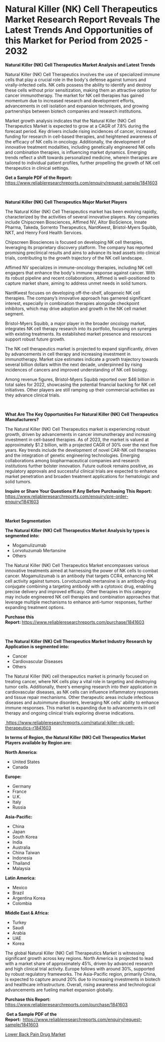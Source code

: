 <p><h1>Natural Killer (NK) Cell Therapeutics Market Research Report Reveals The Latest Trends And Opportunities of this Market for Period from 2025 - 2032</h1></p><p><strong>Natural Killer (NK) Cell Therapeutics Market Analysis and Latest Trends</strong></p>
<p><p>Natural Killer (NK) Cell Therapeutics involves the use of specialized immune cells that play a crucial role in the body's defense against tumors and virally-infected cells. NK cells possess the ability to identify and destroy these cells without prior sensitization, making them an attractive option for cancer immunotherapy. The market for NK cell therapies has gained momentum due to increased research and development efforts, advancements in cell isolation and expansion techniques, and growing partnerships between biotech companies and research institutions.</p><p>Market growth analysis indicates that the Natural Killer (NK) Cell Therapeutics Market is expected to grow at a CAGR of 7.8% during the forecast period. Key drivers include rising incidences of cancer, increased funding for research in cell-based therapies, and heightened awareness of the efficacy of NK cells in oncology. Additionally, the development of innovative treatment modalities, including genetically engineered NK cells and combination therapies, is influencing market dynamics. Emerging trends reflect a shift towards personalized medicine, wherein therapies are tailored to individual patient profiles, further propelling the growth of NK cell therapeutics in clinical settings.</p></p>
<p><strong>Get a Sample PDF of the Report:&nbsp;</strong> <a href="https://www.reliableresearchreports.com/enquiry/request-sample/1841603?utm_campaign=3313&utm_medium=2&utm_source=Github&utm_content=ia&utm_term=09032025&utm_id=natural-killer-nk-cell-therapeutics">https://www.reliableresearchreports.com/enquiry/request-sample/1841603</a></p>
<p>&nbsp;</p>
<p><strong>Natural Killer (NK) Cell Therapeutics Major Market Players</strong></p>
<p><p>The Natural Killer (NK) Cell Therapeutics market has been evolving rapidly, characterized by the activities of several innovative players. Key companies include Chipscreen Biosciences, Affimed NV, Altor BioScience, Innate Pharma, Takeda, Sorrento Therapeutics, NantKwest, Bristol-Myers Squibb, NKT, and Henry Ford Health Services.</p><p>Chipscreen Biosciences is focused on developing NK cell therapies, leveraging its proprietary discovery platform. The company has reported promising preclinical results and aims to advance its lead assets into clinical trials, contributing to the growth trajectory of the NK cell landscape.</p><p>Affimed NV specializes in immune-oncology therapies, including NK cell engagers that enhance the body's immune response against cancer. With its robust pipeline and recent collaborations, Affimed is well-positioned to capture market share, aiming to address unmet needs in solid tumors.</p><p>NantKwest focuses on developing off-the-shelf, allogeneic NK cell therapies. The company’s innovative approach has garnered significant interest, especially in combination therapies alongside checkpoint inhibitors, which may drive adoption and growth in the NK cell market segment.</p><p>Bristol-Myers Squibb, a major player in the broader oncology market, integrates NK cell therapy research into its portfolio, focusing on synergies with existing treatments. Its established market presence and resources support robust future growth.</p><p>The NK cell therapeutics market is projected to expand significantly, driven by advancements in cell therapy and increasing investment in immunotherapy. Market size estimates indicate a growth trajectory towards several billion dollars within the next decade, underpinned by rising incidences of cancers and improved understanding of NK cell biology.</p><p>Among revenue figures, Bristol-Myers Squibb reported over $46 billion in total sales for 2022, showcasing the potential financial backing for NK cell initiatives. Other players are still ramping up their commercial activities as they advance clinical trials.</p></p>
<p>&nbsp;</p>
<p><strong>What Are The Key Opportunities For Natural Killer (NK) Cell Therapeutics Manufacturers?</strong></p>
<p><p>The Natural Killer (NK) Cell Therapeutics market is experiencing robust growth, driven by advancements in cancer immunotherapy and increasing investment in cell-based therapies. As of 2023, the market is valued at approximately $1.2 billion, with a projected CAGR of 30% over the next five years. Key trends include the development of novel CAR-NK cell therapies and the integration of genetic engineering technologies. Emerging collaborations among biopharmaceutical companies and research institutions further bolster innovation. Future outlook remains positive, as regulatory approvals and successful clinical trials are expected to enhance market penetration and broaden treatment applications for hematologic and solid tumors.</p></p>
<p><strong>Inquire or Share Your Questions If Any Before Purchasing This Report:</strong> <a href="https://www.reliableresearchreports.com/enquiry/pre-order-enquiry/1841603?utm_campaign=3313&utm_medium=2&utm_source=Github&utm_content=ia&utm_term=09032025&utm_id=natural-killer-nk-cell-therapeutics">https://www.reliableresearchreports.com/enquiry/pre-order-enquiry/1841603</a></p>
<p>&nbsp;</p>
<p><strong>Market Segmentation</strong></p>
<p><strong>The Natural Killer (NK) Cell Therapeutics Market Analysis by types is segmented into:</strong></p>
<p><ul><li>Mogamulizumab</li><li>Lorvotuzumab Mertansine</li><li>Others</li></ul></p>
<p><p>The Natural Killer (NK) Cell Therapeutics Market encompasses various innovative treatments aimed at harnessing the power of NK cells to combat cancer. Mogamulizumab is an antibody that targets CCR4, enhancing NK cell activity against tumors. Lorvotuzumab mertansine is an antibody-drug conjugate combining a targeting antibody with a cytotoxic drug, enabling precise delivery and improved efficacy. Other therapies in this category may include engineered NK cell therapies and combination approaches that leverage multiple mechanisms to enhance anti-tumor responses, further expanding treatment options.</p></p>
<p><strong>Purchase this Report:&nbsp;</strong><a href="https://www.reliableresearchreports.com/purchase/1841603?utm_campaign=3313&utm_medium=2&utm_source=Github&utm_content=ia&utm_term=09032025&utm_id=natural-killer-nk-cell-therapeutics">https://www.reliableresearchreports.com/purchase/1841603</a></p>
<p>&nbsp;</p>
<p><strong>The Natural Killer (NK) Cell Therapeutics Market Industry Research by Application is segmented into:</strong></p>
<p><ul><li>Cancer</li><li>Cardiovascular Diseases</li><li>Others</li></ul></p>
<p><p>The Natural Killer (NK) cell therapeutics market is primarily focused on treating cancer, where NK cells play a vital role in targeting and destroying tumor cells. Additionally, there's emerging research into their application in cardiovascular diseases, as NK cells can influence inflammatory responses and tissue repair mechanisms. Other therapeutic areas include infectious diseases and autoimmune disorders, leveraging NK cells' ability to enhance immune responses. This market is expanding due to advancements in cell therapy and ongoing clinical trials exploring diverse indications.</p></p>
<p><a href="https://www.reliableresearchreports.com/natural-killer-nk-cell-therapeutics-r1841603?utm_campaign=3313&utm_medium=2&utm_source=Github&utm_content=ia&utm_term=09032025&utm_id=natural-killer-nk-cell-therapeutics">&nbsp;https://www.reliableresearchreports.com/natural-killer-nk-cell-therapeutics-r1841603</a></p>
<p><strong>In terms of Region, the Natural Killer (NK) Cell Therapeutics Market Players available by Region are:</strong></p>
<p>
    <p> <strong> North America: </strong>
        <ul>
            <li>United States</li>
            <li>Canada</li>
        </ul>
        </p> 
    <p> <strong> Europe: </strong>
        <ul>
            <li>Germany</li>
            <li>France</li>
            <li>U.K.</li>
            <li>Italy</li>
            <li>Russia</li>
        </ul>
        </p> 
    <p> <strong> Asia-Pacific: </strong>
        <ul>
            <li>China</li>
            <li>Japan</li>
            <li>South Korea</li>
            <li>India</li>
            <li>Australia</li>
            <li>China Taiwan</li>
            <li>Indonesia</li>
            <li>Thailand</li>
            <li>Malaysia</li>
        </ul>
        </p> 
    <p> <strong> Latin America: </strong>
        <ul>
            <li>Mexico</li>
            <li>Brazil</li>
            <li>Argentina Korea</li>
            <li>Colombia</li>
        </ul>
        </p> 
    <p> <strong> Middle East & Africa: </strong>
        <ul>
            <li>Turkey</li>
            <li>Saudi</li>
            <li>Arabia</li>
            <li>UAE</li>
            <li>Korea</li>
        </ul>
    </p>
    </p>
<p><p>The global Natural Killer (NK) Cell Therapeutics Market is witnessing significant growth across key regions. North America is projected to lead with a market share of approximately 45%, driven by advanced research and high clinical trial activity. Europe follows with around 30%, supported by robust regulatory frameworks. The Asia-Pacific region, primarily China, is expected to capture around 20% due to increasing investments in biotech and healthcare infrastructure. Overall, rising awareness and technological advancements are fueling market expansion globally.</p></p>
<p><strong>Purchase this Report: </strong><a href="https://www.reliableresearchreports.com/purchase/1841603?utm_campaign=3313&utm_medium=2&utm_source=Github&utm_content=ia&utm_term=09032025&utm_id=natural-killer-nk-cell-therapeutics">https://www.reliableresearchreports.com/purchase/1841603</a></p>
<p>&nbsp;<strong>Get a Sample PDF of the Report:&nbsp;&nbsp;</strong><a href="https://www.reliableresearchreports.com/enquiry/request-sample/1841603?utm_campaign=3313&utm_medium=2&utm_source=Github&utm_content=ia&utm_term=09032025&utm_id=natural-killer-nk-cell-therapeutics">https://www.reliableresearchreports.com/enquiry/request-sample/1841603</a></p>
<p><strong></strong></p>
<p><p><a href="https://github.com/vigoseiler/Market-Research-Report-List-1/blob/main/lower-back-pain-drug-market.md?utm_campaign=3313&utm_medium=2&utm_source=Github&utm_content=ia&utm_term=09032025&utm_id=natural-killer-nk-cell-therapeutics">Lower Back Pain Drug Market</a></p></p>